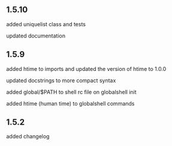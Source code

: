 ## 1.5.10

added uniquelist class and tests

updated documentation

## 1.5.9

added htime to imports and updated the version of htime to 1.0.0

updated docstrings to more compact syntax

added global/$PATH to shell rc file on globalshell init

added htime (human time) to globalshell commands

## 1.5.2

added changelog
